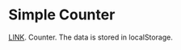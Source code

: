 # Simple Counter
[LINK](https://kxrn0.github.io/SImple-Counter/). Counter. The data is stored in localStorage.